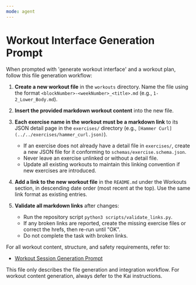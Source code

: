 ```yaml
---
mode: agent
---
```

# Workout Interface Generation Prompt

When prompted with 'generate workout interface' and a workout plan, follow this file generation workflow:

1. **Create a new workout file** in the `workouts` directory. Name the file using the format `<blockNumber>-<weekNumber>_<title>.md` (e.g., `1-2_Lower_Body.md`).
2. **Insert the provided markdown workout content** into the new file.
3. **Each exercise name in the workout must be a markdown link** to its JSON detail page in the `exercises/` directory (e.g., `[Hammer Curl](../../exercises/hammer_curl.json)`).
   - If an exercise does not already have a detail file in `exercises/`, create a new JSON file for it conforming to `schemas/exercise.schema.json`.
   - Never leave an exercise unlinked or without a detail file.
   - Update all existing workouts to maintain this linking convention if new exercises are introduced.
3. **Add a link to the new workout file** in the `README.md` under the Workouts section, in descending date order (most recent at the top). Use the same link format as existing entries.

4. **Validate all markdown links** after changes:
   - Run the repository script `python3 scripts/validate_links.py`.
   - If any broken links are reported, create the missing exercise files or correct the hrefs, then re-run until "OK".
   - Do not complete the task with broken links.

For all workout content, structure, and safety requirements, refer to:
- [Workout Session Generation Prompt](generate-workout-session.prompt.md)

This file only describes the file generation and integration workflow. For workout content generation, always defer to the Kai instructions.